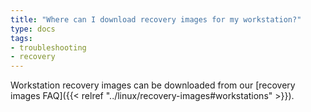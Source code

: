 ```yaml
---
title: "Where can I download recovery images for my workstation?"
type: docs
tags:
- troubleshooting
- recovery
---
```


Workstation recovery images can be downloaded from our
[recovery images FAQ]({{< relref "../linux/recovery-images#workstations" >}}).
